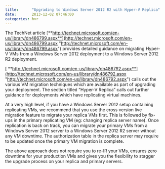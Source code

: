 ```yaml
---
title:      "Upgrading to Windows Server 2012 R2 with Hyper-V Replica"
date:       2013-12-02 07:46:00
categories: hvr
---
```

The TechNet article [**http://technet.microsoft.com/en-us/library/dn486799.aspx**](http://technet.microsoft.com/en-us/library/dn486799.aspx "http://technet.microsoft.com/en-us/library/dn486799.aspx") provides detailed guidance on migrating Hyper-V VMs from a Windows Server 2012 deployment to a Windows Server 2012 R2 deployment.

[ **http://technet.microsoft.com/en-us/library/dn486792.aspx**](http://technet.microsoft.com/en-us/library/dn486792.aspx "http://technet.microsoft.com/en-us/library/dn486792.aspx") calls out the various VM migration techniques which are available as part of upgrading your deployment. The section titled “Hyper-V Replica” calls out further guidance for deployments which have replicating virtual machines.

At a very high level, if you have a Windows Server 2012 setup containing replicating VMs, we recommend that you use the cross version live migration feature to migrate your replica VMs first. This is followed by fix-ups in the primary replicating VM (eg: changing replica server name). Once replication is back on track, you can migrate your primary VMs from a Windows Server 2012 server to a Windows Server 2012 R2 server without any VM downtime. The authorization table in the replica server may require to be updated once the primary VM migration is complete.

The above approach does not require you to re-IR your VMs, ensures zero downtime for your production VMs and gives you the flexibility to stagger the upgrade process on your replica and primary servers.
